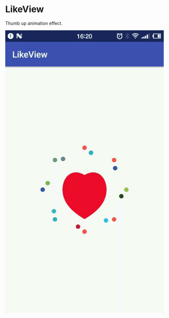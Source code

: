 # LikeView
Thumb up animation effect.


![图片](https://github.com/liaofuyou/LikeView/blob/master/Screenshot/Gif_20180411_162552.gif)
